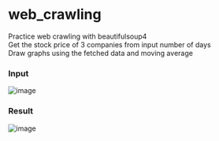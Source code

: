# web_crawling
Practice web crawling with beautifulsoup4 <br>
Get the stock price of 3 companies from input number of days <br>
Draw graphs using the fetched data and moving average
<br>

### Input
![image](https://user-images.githubusercontent.com/47168115/126524558-306f0963-c93f-4315-a699-5762815c2f33.png)

### Result
![image](https://user-images.githubusercontent.com/47168115/126524489-3b4a144b-0c5e-460f-8c63-c3bfb63bf1d4.png)
